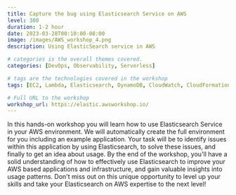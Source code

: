 ```yaml
---
title: Capture the bug using Elasticsearch Service on AWS
level: 300
duration: 1-2 hour
date: 2023-03-28T00:10:00-08:00
image: /images/AWS_workshop_4.png
description: Using ElasticSearch service in AWS

# categories is the overall themes covered.
categories: [DevOps, Observability, Serverless]

# tags are the technologies covered in the workshop
tags: [EC2, Lambda, Elasticsearch, DynamoDB, CloudWatch, CloudFormation]

# Full URL to the workshop
workshop_url: https://elastic.awsworkshop.io/
---
```

In this hands-on workshop you will learn how to use Elasticsearch Service in your AWS environment. We will automatically create the full environment for you including an example application. Your task will be to identify issues within this application by using Elasticsearch, to solve these issues, and finally to get an idea about usage. By the end of the workshop, you'll have a solid understanding of how to effectively use Elasticsearch to improve your AWS based applications and infrastructure, and gain valuable insights into usage patterns. Don't miss out on this unique opportunity to level up your skills and take your Elasticsearch on AWS expertise to the next level!
